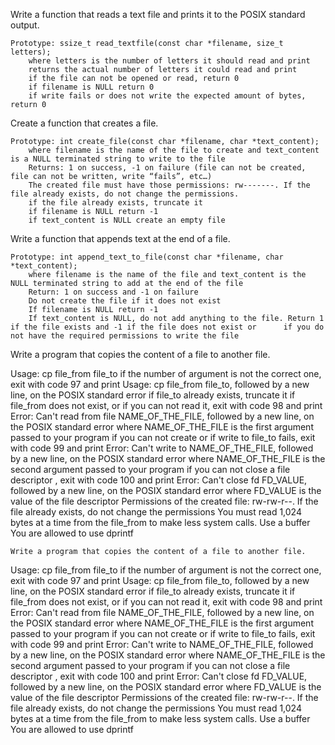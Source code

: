 Write a function that reads a text file and prints it to the POSIX standard output.

	Prototype: ssize_t read_textfile(const char *filename, size_t letters);
		where letters is the number of letters it should read and print
		returns the actual number of letters it could read and print
		if the file can not be opened or read, return 0
		if filename is NULL return 0
		if write fails or does not write the expected amount of bytes, return 0
Create a function that creates a file.

	Prototype: int create_file(const char *filename, char *text_content);
		where filename is the name of the file to create and text_content is a NULL terminated string to write to the file
		Returns: 1 on success, -1 on failure (file can not be created, file can not be written, write “fails”, etc…)
		The created file must have those permissions: rw-------. If the file already exists, do not change the permissions.
		if the file already exists, truncate it
		if filename is NULL return -1
		if text_content is NULL create an empty file

Write a function that appends text at the end of a file.

	Prototype: int append_text_to_file(const char *filename, char *text_content);
		where filename is the name of the file and text_content is the NULL terminated string to add at the end of the file
		Return: 1 on success and -1 on failure
		Do not create the file if it does not exist
		If filename is NULL return -1
		If text_content is NULL, do not add anything to the file. Return 1 if the file exists and -1 if the file does not exist or 		if you do not have the required permissions to write the file

Write a program that copies the content of a file to another file.

Usage: cp file_from file_to
if the number of argument is not the correct one, exit with code 97 and print Usage: cp file_from file_to, followed by a new line, on the POSIX standard error
if file_to already exists, truncate it
if file_from does not exist, or if you can not read it, exit with code 98 and print Error: Can't read from file NAME_OF_THE_FILE, followed by a new line, on the POSIX standard error
where NAME_OF_THE_FILE is the first argument passed to your program
if you can not create or if write to file_to fails, exit with code 99 and print Error: Can't write to NAME_OF_THE_FILE, followed by a new line, on the POSIX standard error
where NAME_OF_THE_FILE is the second argument passed to your program
if you can not close a file descriptor , exit with code 100 and print Error: Can't close fd FD_VALUE, followed by a new line, on the POSIX standard error
where FD_VALUE is the value of the file descriptor
Permissions of the created file: rw-rw-r--. If the file already exists, do not change the permissions
You must read 1,024 bytes at a time from the file_from to make less system calls. Use a buffer
You are allowed to use dprintf

	Write a program that copies the content of a file to another file.

Usage: cp file_from file_to
if the number of argument is not the correct one, exit with code 97 and print Usage: cp file_from file_to, followed by a new line, on the POSIX standard error
if file_to already exists, truncate it
if file_from does not exist, or if you can not read it, exit with code 98 and print Error: Can't read from file NAME_OF_THE_FILE, followed by a new line, on the POSIX standard error
where NAME_OF_THE_FILE is the first argument passed to your program
if you can not create or if write to file_to fails, exit with code 99 and print Error: Can't write to NAME_OF_THE_FILE, followed by a new line, on the POSIX standard error
where NAME_OF_THE_FILE is the second argument passed to your program
if you can not close a file descriptor , exit with code 100 and print Error: Can't close fd FD_VALUE, followed by a new line, on the POSIX standard error
where FD_VALUE is the value of the file descriptor
Permissions of the created file: rw-rw-r--. If the file already exists, do not change the permissions
You must read 1,024 bytes at a time from the file_from to make less system calls. Use a buffer
You are allowed to use dprintf
